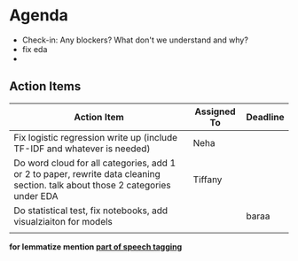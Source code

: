 # Agenda

- Check-in: Any blockers? What don't we understand and why?
- fix eda
- 
## Action Items

| Action Item                  | Assigned To     | Deadline      |
|------------------------------|-----------------|---------------|
| Fix logistic regression write up (include TF-IDF and whatever is needed) |      Neha           |               |
| Do word cloud for all categories, add 1 or 2 to paper, rewrite data cleaning section. talk about those 2 categories under EDA |    Tiffany             |               |
| Do statistical test, fix notebooks, add visualziaiton for models                          |                 |    baraa           |
|                              |                 |               |

**for lemmatize mention [part of speech tagging](https://web.stanford.edu/~jurafsky/slp3/8.pdf)**
